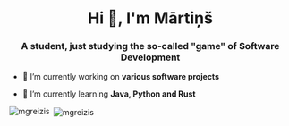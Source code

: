 <h1 align="center">Hi 👋, I'm Mārtiņš</h1>
<h3 align="center">A student, just studying the so-called "game" of Software Development</h3>

- 🔭 I’m currently working on **various software projects**

- 🌱 I’m currently learning **Java, Python and Rust**

<p><img align="left" src="https://github-readme-stats.vercel.app/api/top-langs?username=mgreizis&show_icons=true&locale=en&layout=compact" alt="mgreizis" /></p>

<p>&nbsp;<img align="center" src="https://github-readme-stats.vercel.app/api?username=mgreizis&show_icons=true&locale=en" alt="mgreizis" /></p>

